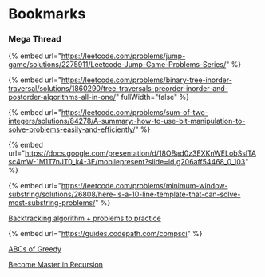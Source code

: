 # Bookmarks

### Mega Thread



{% embed url="https://leetcode.com/problems/jump-game/solutions/2275911/Leetcode-Jump-Game-Problems-Series/" %}

{% embed url="https://leetcode.com/problems/binary-tree-inorder-traversal/solutions/1860290/tree-traversals-preorder-inorder-and-postorder-algorithms-all-in-one/" fullWidth="false" %}

{% embed url="https://leetcode.com/problems/sum-of-two-integers/solutions/84278/A-summary:-how-to-use-bit-manipulation-to-solve-problems-easily-and-efficiently/" %}

{% embed url="https://docs.google.com/presentation/d/18OBad0z3EXKnWELobSslTAsc4mW-1M1T7nJT0_k4-3E/mobilepresent?slide=id.g206aff54468_0_103" %}

{% embed url="https://leetcode.com/problems/minimum-window-substring/solutions/26808/here-is-a-10-line-template-that-can-solve-most-substring-problems/" %}

[Backtracking algorithm + problems to practice](https://leetcode.com/discuss/study-guide/1405817/Backtracking-algorithm-%2B-problems-to-practice)

{% embed url="https://guides.codepath.com/compsci" %}

[ABCs of Greedy](https://leetcode.com/discuss/general-discussion/1061059/ABCs-of-Greedy)

[Become Master in Recursion](https://leetcode.com/discuss/study-guide/1733447/Become-Master-In-Recursion)



